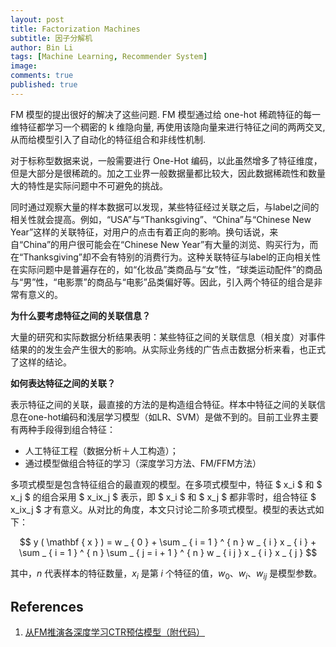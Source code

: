 ```yaml
---
layout: post
title: Factorization Machines
subtitle: 因子分解机
author: Bin Li
tags: [Machine Learning, Recommender System]
image: 
comments: true
published: true
---
```


FM 模型的提出很好的解决了这些问题. FM 模型通过给 one-hot 稀疏特征的每一维特征都学习一个稠密的 k 维隐向量, 再使用该隐向量来进行特征之间的两两交叉, 从而给模型引入了自动化的特征组合和非线性机制. 

对于标称型数据来说，一般需要进行 One-Hot 编码，以此虽然增多了特征维度，但是大部分是很稀疏的。加之工业界一般数据量都比较大，因此数据稀疏性和数量大的特性是实际问题中不可避免的挑战。

同时通过观察大量的样本数据可以发现，某些特征经过关联之后，与label之间的相关性就会提高。例如，“USA”与“Thanksgiving”、“China”与“Chinese New Year”这样的关联特征，对用户的点击有着正向的影响。换句话说，来自“China”的用户很可能会在“Chinese New Year”有大量的浏览、购买行为，而在“Thanksgiving”却不会有特别的消费行为。这种关联特征与label的正向相关性在实际问题中是普遍存在的，如“化妆品”类商品与“女”性，“球类运动配件”的商品与“男”性，“电影票”的商品与“电影”品类偏好等。因此，引入两个特征的组合是非常有意义的。

**为什么要考虑特征之间的关联信息？**

大量的研究和实际数据分析结果表明：某些特征之间的关联信息（相关度）对事件结果的的发生会产生很大的影响。从实际业务线的广告点击数据分析来看，也正式了这样的结论。

**如何表达特征之间的关联？**

表示特征之间的关联，最直接的方法的是构造组合特征。样本中特征之间的关联信息在one-hot编码和浅层学习模型（如LR、SVM）是做不到的。目前工业界主要有两种手段得到组合特征：

* 人工特征工程（数据分析＋人工构造）；
* 通过模型做组合特征的学习（深度学习方法、FM/FFM方法）

多项式模型是包含特征组合的最直观的模型。在多项式模型中，特征 $ x_i $ 和 $ x_j $ 的组合采用 $ x_ix_j $ 表示，即 $ x_i $ 和 $ x_j $ 都非零时，组合特征 $ x_ix_j $ 才有意义。从对比的角度，本文只讨论二阶多项式模型。模型的表达式如下：

$$
y ( \mathbf { x } ) = w _ { 0 } + \sum _ { i = 1 } ^ { n } w _ { i } x _ { i } + \sum _ { i = 1 } ^ { n } \sum _ { j = i + 1 } ^ { n } w _ { i j } x _ { i } x _ { j }
$$

其中，$n$ 代表样本的特征数量，$x_i$ 是第 $i$ 个特征的值，$w_0$、$w_i$、$w_{ij}$ 是模型参数。

## References
1. [从FM推演各深度学习CTR预估模型（附代码）](https://blog.csdn.net/han_xiaoyang/article/details/81031961)